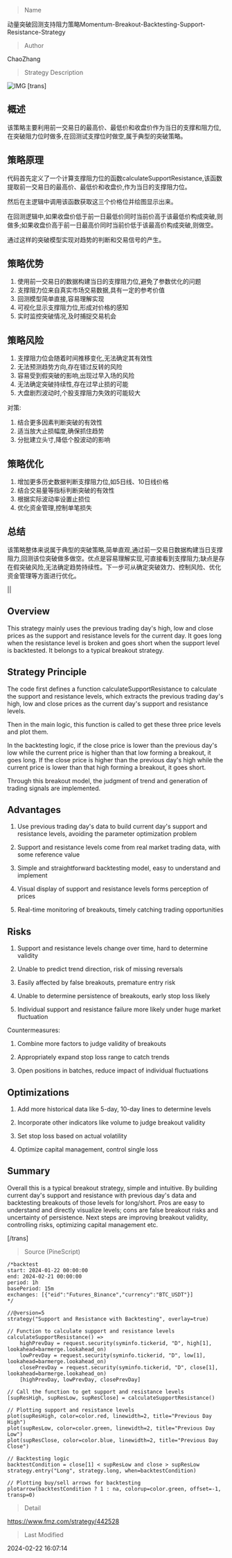 
> Name

动量突破回测支持阻力策略Momentum-Breakout-Backtesting-Support-Resistance-Strategy

> Author

ChaoZhang

> Strategy Description

![IMG](https://www.fmz.com/upload/asset/f095b3b11c68e3f733.png)
[trans]
## 概述

该策略主要利用前一交易日的最高价、最低价和收盘价作为当日的支撑和阻力位,在突破阻力位时做多,在回测试支撑位时做空,属于典型的突破策略。

## 策略原理

代码首先定义了一个计算支撑阻力位的函数calculateSupportResistance,该函数提取前一交易日的最高价、最低价和收盘价,作为当日的支撑阻力位。

然后在主逻辑中调用该函数获取这三个价格位并绘图显示出来。

在回测逻辑中,如果收盘价低于前一日最低价同时当前价高于该最低价构成突破,则做多;如果收盘价高于前一日最高价同时当前价低于该最高价构成突破,则做空。

通过这样的突破模型实现对趋势的判断和交易信号的产生。

## 策略优势

1. 使用前一交易日的数据构建当日的支撑阻力位,避免了参数优化的问题
2. 支撑阻力位来自真实市场交易数据,具有一定的参考价值
3. 回测模型简单直接,容易理解实现
4. 可视化显示支撑阻力位,形成对价格的感知
5. 实时监控突破情况,及时捕捉交易机会

## 策略风险

1. 支撑阻力位会随着时间推移变化,无法确定其有效性
2. 无法预测趋势方向,存在错过反转的风险
3. 容易受到假突破的影响,出现过早入场的风险
4. 无法确定突破持续性,存在过早止损的可能
5. 大盘剧烈波动时,个股支撑阻力失效的可能较大

对策:

1. 结合更多因素判断突破的有效性
2. 适当放大止损幅度,确保抓住趋势
3. 分批建立头寸,降低个股波动的影响

## 策略优化

1. 增加更多历史数据判断支撑阻力位,如5日线、10日线价格
2. 结合交易量等指标判断突破的有效性 
3. 根据实际波动率设置止损位
4. 优化资金管理,控制单笔损失

## 总结

该策略整体来说属于典型的突破策略,简单直观,通过前一交易日数据构建当日支撑阻力,回测该位突破做多做空。优点是容易理解实现,可直接看到支撑阻力;缺点是存在假突破风险,无法确定趋势持续性。下一步可从确定突破效力、控制风险、优化资金管理等方面进行优化。

||

## Overview

This strategy mainly uses the previous trading day's high, low and close prices as the support and resistance levels for the current day. It goes long when the resistance level is broken and goes short when the support level is backtested. It belongs to a typical breakout strategy.

## Strategy Principle 

The code first defines a function calculateSupportResistance to calculate the support and resistance levels, which extracts the previous trading day's high, low and close prices as the current day's support and resistance levels.

Then in the main logic, this function is called to get these three price levels and plot them.

In the backtesting logic, if the close price is lower than the previous day's low while the current price is higher than that low forming a breakout, it goes long. If the close price is higher than the previous day's high while the current price is lower than that high forming a breakout, it goes short. 

Through this breakout model, the judgment of trend and generation of trading signals are implemented.

## Advantages

1. Use previous trading day's data to build current day's support and resistance levels, avoiding the parameter optimization problem

2. Support and resistance levels come from real market trading data, with some reference value

3. Simple and straightforward backtesting model, easy to understand and implement

4. Visual display of support and resistance levels forms perception of prices  

5. Real-time monitoring of breakouts, timely catching trading opportunities

## Risks

1. Support and resistance levels change over time, hard to determine validity

2. Unable to predict trend direction, risk of missing reversals 

3. Easily affected by false breakouts, premature entry risk

4. Unable to determine persistence of breakouts, early stop loss likely

5. Individual support and resistance failure more likely under huge market fluctuation

Countermeasures:

1. Combine more factors to judge validity of breakouts

2. Appropriately expand stop loss range to catch trends  

3. Open positions in batches, reduce impact of individual fluctuations

## Optimizations

1. Add more historical data like 5-day, 10-day lines to determine levels

2. Incorporate other indicators like volume to judge breakout validity  

3. Set stop loss based on actual volatility  

4. Optimize capital management, control single loss

## Summary

Overall this is a typical breakout strategy, simple and intuitive. By building current day's support and resistance with previous day's data and backtesting breakouts of those levels for long/short. Pros are easy to understand and directly visualize levels; cons are false breakout risks and uncertainty of persistence. Next steps are improving breakout validity, controlling risks, optimizing capital management etc.

[/trans]



> Source (PineScript)

``` pinescript
/*backtest
start: 2024-01-22 00:00:00
end: 2024-02-21 00:00:00
period: 1h
basePeriod: 15m
exchanges: [{"eid":"Futures_Binance","currency":"BTC_USDT"}]
*/

//@version=5
strategy("Support and Resistance with Backtesting", overlay=true)

// Function to calculate support and resistance levels
calculateSupportResistance() =>
    highPrevDay = request.security(syminfo.tickerid, "D", high[1], lookahead=barmerge.lookahead_on)
    lowPrevDay = request.security(syminfo.tickerid, "D", low[1], lookahead=barmerge.lookahead_on)
    closePrevDay = request.security(syminfo.tickerid, "D", close[1], lookahead=barmerge.lookahead_on)
    [highPrevDay, lowPrevDay, closePrevDay]

// Call the function to get support and resistance levels
[supResHigh, supResLow, supResClose] = calculateSupportResistance()

// Plotting support and resistance levels
plot(supResHigh, color=color.red, linewidth=2, title="Previous Day High")
plot(supResLow, color=color.green, linewidth=2, title="Previous Day Low")
plot(supResClose, color=color.blue, linewidth=2, title="Previous Day Close")

// Backtesting logic
backtestCondition = close[1] < supResLow and close > supResLow
strategy.entry("Long", strategy.long, when=backtestCondition)

// Plotting buy/sell arrows for backtesting
plotarrow(backtestCondition ? 1 : na, colorup=color.green, offset=-1, transp=0)

```

> Detail

https://www.fmz.com/strategy/442528

> Last Modified

2024-02-22 16:07:14
